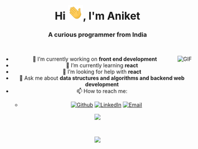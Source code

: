 <h1 align="center">Hi <img src="https://raw.githubusercontent.com/ABSphreak/ABSphreak/master/gifs/Hi.gif" width="40px" />, I'm Aniket</h1>
<h3 align="center">A curious programmer from India</h3>
<br>
<div align="center">
<img align="right" alt="GIF" src="https://media.giphy.com/media/836HiJc7pgzy8iNXCn/giphy.gif" />

- 🔭 I’m currently working on **front end development**
- 🌱 I’m currently learning **react**
- 🤔 I’m looking for help with **react**
- 💬 Ask me about **data structures and algorithms and backend web development**
- 📫 How to reach me:
  - <p> <a href="https://github.com/aniketmore311" target="_blank"><img alt="Github" src="https://img.shields.io/badge/GitHub-%2312100E.svg?&style=for-the-badge&logo=Github&logoColor=white" /></a> <a href="https://www.linkedin.com/in/aniket-more-2b97571b1/" target="_blank"><img alt="LinkedIn" src="https://img.shields.io/badge/linkedin-%230077B5.svg?&style=for-the-badge&logo=linkedin&logoColor=white" /></a> <a href="mailto:aniketavinashmore343@gmail.com" target="_blank"><img alt="Email" src="https://img.shields.io/badge/-Email-c14438?style=for-the-badge&logo=Gmail&logoColor=white" /></a></p>
</div>
<div align="center">
<p>
<img align="center" src="https://github-readme-stats.vercel.app/api/top-langs/?username=aniketmore311&hide=TeX&layout=compact"/>
</p>
<br>
<p>
<img src="https://github-readme-stats.vercel.app/api?username=aniketmore311&count_private=true&show_icons=true&include_all_commits=true"/>
</p>
</div>
